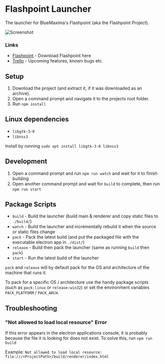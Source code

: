 # Flashpoint Launcher

The launcher for BlueMaxima's Flashpoint (aka the Flashpoint Project).

![Screenshot](https://user-images.githubusercontent.com/10117720/55276674-a24e8c80-52f6-11e9-8b59-4fb396c36026.png)

### Links
* [Flashpoint](http://bluemaxima.org/flashpoint) - Download Flashpoint here
* [Trello](https://trello.com/b/Tu9E5GLk/launcher) - Upcoming features, known bugs etc.

## Setup
1. Download the project (and extract it, if it was downloaded as an archive).
2. Open a command prompt and navigate it to the projects root folder.
3. Run ``npm install``

## Linux dependencies
* `libgtk-3-0`
* `libnss3`

Install by running ``sudo apt install libgtk-3-0 libnss3``

## Development
1. Open a command prompt and run ``npm run watch`` and wait for it to finish building
2. Open another command prompt and wait for ``build`` to complete, then run ``npm run start``

## Package Scripts

* ``build`` - Build the launcher (build main & renderer and copy static files to ``./build/``)
* ``watch`` - Build the launcher and incrementally rebuild it when the source or static files change
* ``pack`` - Pack the latest build (and put the packaged file with the executable electron app in ``./dist/``)
* ``release`` - Build then pack the launcher (same as running ``build`` then ``pack``)
* ``start`` - Run the latest build of the launcher

``pack`` and ``release`` will by default pack for the OS and architecture of the machine that runs it.

To pack for a specific OS / architecture use the handy package scripts (such as ``pack:linux`` or ``release:win32``) or set the environment variables ``PACK_PLATFORM`` / ``PACK_ARCH``.

## Troubleshooting

### "Not allowed to load local resource" Error
If this error appears in the electron applications console, it is probably because the file it is looking for does not exist. To solve this, run ``npm run build``

Example: ``Not allowed to load local resource: file:///<ProjectPath>/build/renderer/index.html``
